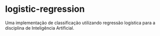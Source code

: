 # logistic-regression
Uma implementação de classificação utilizando regressão logística para a disciplina de Inteligência Artificial.

